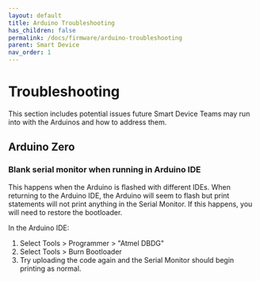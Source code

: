```yaml
---
layout: default
title: Arduino Troubleshooting
has_children: false
permalink: /docs/firmware/arduino-troubleshooting
parent: Smart Device
nav_order: 1
---
```


# Troubleshooting

This section includes potential issues future Smart Device Teams may run into with the Arduinos and how to address them.

## Arduino Zero

### Blank serial monitor when running in Arduino IDE

This happens when the Arduino is flashed with different IDEs. When returning to the Arduino IDE, the Arduino will seem to flash but print statements will not print anything in the Serial Monitor. If this happens, you will need to restore the bootloader. 

In the Arduino IDE:
1. Select Tools > Programmer > "Atmel DBDG"
2. Select Tools > Burn Bootloader
3. Try uploading the code again and the Serial Monitor should begin printing as normal.
